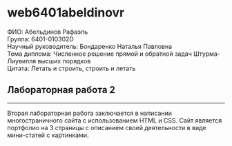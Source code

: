 # web6401abeldinovr
ФИО: Абельдинов Рафаэль  
Группа: 6401-010302D  
Научный руководитель: Бондаренко Наталья Павловна  
Тема диплома: Численное решение прямой и обратной задач Штурма-Лиувилля высших порядков  
Цитата: Летать и строить, строить и летать  

## Лабораторная работа 2
---
Вторая лабораторная работа заключается в написании многостраничного сайта с использованием HTML и CSS. Сайт является портфолио на 3 страницы с описанием своей деятельности в виде мини-статей с картинками.
